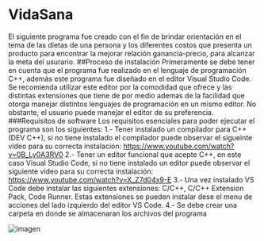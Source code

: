 # VidaSana
El siguiente programa fue creado con el fin de brindar orientación en el tema de las dietas 
de una persona y los diferentes costos que presenta un producto para encontrar la mejorar relación
ganancia-precio, para alcanzar la meta del usurario.
##Proceso de instalación
Primeramente se debe tener en cuenta que el programa fue realizado en el lenguaje de programación C++,
además este programa fue diseñado en el editor Visual Studio Code. Se recomienda utilizar este editor 
por la comodidad que ofrece y las distintas extensiones que tiene de por medio ademas de la facilidad
que otorga manejar distintos lenguajes de programación en un mismo editor. No obstante, el usuario puede
manejar el editor de su preferencia.
###Requisitos de software
Los requisitos esenciales para poder ejecutar el programa son los siguientes:
1.- Tener instalado un compilador para C++ (DEV C++), si no tiene instalado el compilador puede
observar el sigueinte video para su correcta instalación: https://www.youtube.com/watch?v=0B_Ly0A3RV0
2.- Tener un editor funcional que acepte C++, en este caso Visual Studio Code, si no tiene instalado
un editor puede observar el siguiente video para su correcta instalación: https://www.youtube.com/watch?v=X_Z7d04x9-E
3.- Una vez instalado VS Code debe instalar las siguientes extensiones: C/C++, C/C++ Extension Pack, Code Runner.
Estas extensiones se pueden instalar dese el menu de acciones del lado izquierdo del editor VS Code.
4.- Se debe crear una carpeta en donde se almacenaran los archivos del programa


![imagen](https://user-images.githubusercontent.com/90929324/167322563-f10532a8-8fce-4419-b977-4cbebdaabce8.png)
